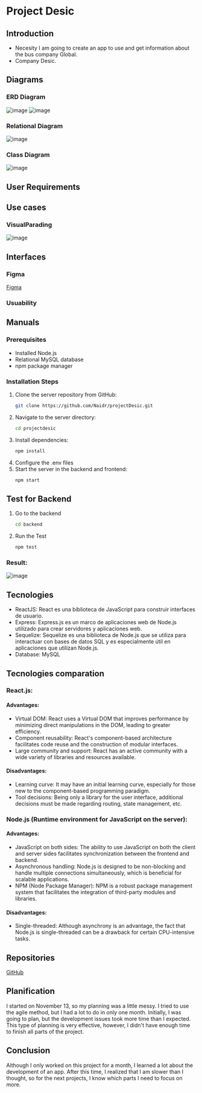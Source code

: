 # Project Desic
## Introduction
* Necesity
I am going to create an app to use and get information about the bus company Global.
* Company
Desic.
## Diagrams
### ERD Diagram
![image](https://github.com/Naidr/projectDesic/assets/118465343/cafd3938-1331-4eb2-9244-93874111c7f9)
![image](https://github.com/Naidr/projectDesic/assets/118465343/15d04fbd-afd8-4920-b3b6-caf0c91e0999)
### Relational Diagram
![image](https://github.com/Naidr/projectDesic/assets/118465343/9da9d2ce-65a5-4f54-a448-9f310420094c)
### Class Diagram
![image](https://github.com/Naidr/projectDesic/assets/118465343/fc39214e-51ce-429f-98ab-517d05b8783a)
## User Requirements
## Use cases
### VisualParading
![image](https://github.com/Naidr/projectDesic/assets/118465343/fc55b48e-f331-4c61-8f9f-2aba1e3b0e32)
## Interfaces
### Figma
[Figma](https://www.figma.com/file/8W3EU9eOohMVPDF4qeRto2/Desic?type=design&node-id=0-1&mode=design&t=vNjERkJd6lWnT8pg-0)
### Usuability

## Manuals
### Prerequisites
- Installed Node.js
- Relational MySQL database
- npm package manager

### Installation Steps
1. Clone the server repository from GitHub:
   ```bash
   git clone https://github.com/Naidr/projectDesic.git
2. Navigate to the server directory:
   ```bash
   cd projectdesic
3. Install dependencies:
   ```bash
   npm install
4. Configure the .env files
5. Start the server in the backend and frontend:
   ```bash
   npm start
## Test for Backend
1. Go to the backend
   ```bash
   cd backend
2. Run the Test
   ```bash
   npm test
### Result:
![image](https://github.com/Naidr/projectDesic/assets/118465343/8bdeee81-edbc-4f67-9d57-b871d5462a2b)
## Tecnologies
* ReactJS: React es una biblioteca de JavaScript para construir interfaces de usuario.
* Express: Express.js es un marco de aplicaciones web de Node.js utilizado para crear servidores y aplicaciones web.
* Sequelize: Sequelize es una biblioteca de Node.js que se utiliza para interactuar con bases de datos SQL y es especialmente útil en aplicaciones que utilizan Node.js.
* Database: MySQL
## Tecnologies comparation
### React.js:
#### Advantages:
* Virtual DOM: React uses a Virtual DOM that improves performance by minimizing direct manipulations in the DOM, leading to greater efficiency.
* Component reusability: React's component-based architecture facilitates code reuse and the construction of modular interfaces.
* Large community and support: React has an active community with a wide variety of libraries and resources available.
#### Disadvantages:
* Learning curve: It may have an initial learning curve, especially for those new to the component-based programming paradigm.
* Tool decisions: Being only a library for the user interface, additional decisions must be made regarding routing, state management, etc.
### Node.js (Runtime environment for JavaScript on the server):
#### Advantages:
* JavaScript on both sides: The ability to use JavaScript on both the client and server sides facilitates synchronization between the frontend and backend.
* Asynchronous handling: Node.js is designed to be non-blocking and handle multiple connections simultaneously, which is beneficial for scalable applications.
* NPM (Node Package Manager): NPM is a robust package management system that facilitates the integration of third-party modules and libraries.
#### Disadvantages:
* Single-threaded: Although asynchrony is an advantage, the fact that Node.js is single-threaded can be a drawback for certain CPU-intensive tasks.
## Repositories
[GitHub](https://github.com/Naidr/projectDesic.git)
## Planification
I started on November 13, so my planning was a little messy. I tried to use the agile method, but I had a lot to do in only one month. Initially, I was going to plan, but the development issues took more time than I expected. This type of planning is very effective, however, I didn't have enough time to finish all parts of the project.
## Conclusion
Although I only worked on this project for a month, I learned a lot about the development of an app. After this time, I realized that I am slower than I thought, so for the next projects, I know which parts I need to focus on more.
